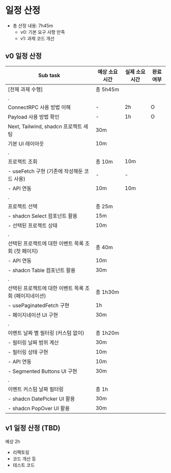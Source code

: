 # 일정 산정

- 총 산정 내용: 7h45m
  - v0: 기본 요구 사항 만족
  - v1: 과제 코드 개선

## v0 일정 산정

| Sub task                                               | 예상 소요 시간 | 실제 소요 시간 | 완료 여부 |
| ------------------------------------------------------ | -------------- | -------------- | --------- |
| [전체 과제 수행]                                       | 총 5h45m       |                |           |
| .                                                      |                |                |           |
| ConnectRPC 사용 방법 이해                              | -              | 2h             | O         |
| Payload 사용 방법 확인                                 | -              | 1h             | O         |
| Next, Tailwind, shadcn 프로젝트 세팅                   | 30m            |                |           |
| 기본 UI 레이아웃                                       | 10m            |                |           |
| .                                                      |                |                |           |
| 프로젝트 조회                                          | 총 10m         | 10m            |           |
| - useFetch 구현 (기존에 작성해둔 코드 사용)            | -              | -              |           |
| - API 연동                                             | 10m            | 10m            |           |
| .                                                      |                |                |           |
| 프로젝트 선택                                          | 총 25m         |                |           |
| - shadcn Select 컴포넌트 활용                          | 15m            |                |           |
| - 선택된 프로젝트 상태                                 | 10m            |                |           |
| .                                                      |                |                |           |
| 선택된 프로젝트에 대한 이벤트 목록 조회 (첫 페이지)    | 총 40m         |                |           |
| - API 연동                                             | 10m            |                |           |
| - shadcn Table 컴포넌트 활용                           | 30m            |                |           |
| .                                                      |                |                |           |
| 선택된 프로젝트에 대한 이벤트 목록 조회 (페이지네이션) | 총 1h30m       |                |           |
| - usePaginatedFetch 구현                               | 1h             |                |           |
| - 페이지네이션 UI 구현                                 | 30m            |                |           |
| .                                                      |                |                |           |
| 이벤트 날짜 별 필터링 (커스텀 없이)                    | 총 1h20m       |                |           |
| - 필터링 날짜 범위 계산                                | 30m            |                |           |
| - 필터링 상태 구현                                     | 10m            |                |           |
| - API 연동                                             | 10m            |                |           |
| - Segmented Buttons UI 구현                            | 30m            |                |           |
| .                                                      |                |                |           |
| 이벤트 커스텀 날짜 필터링                              | 총 1h          |                |           |
| - shadcn DatePicker UI 활용                            | 30m            |                |           |
| - shadcn PopOver UI 활용                               | 30m            |                |           |

## v1 일정 산정 (TBD)

예상 2h

- 리팩토링
- 코드 개선 등
- 테스트 코드

